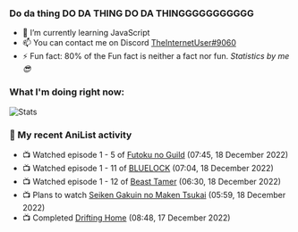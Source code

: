 ### Do da thing DO DA THING DO DA THINGGGGGGGGGGG

<!-- **TheInternetUser0/TheInternetUser0** is a ✨ _special_ ✨ repository because its `README.md` (this file) appears on your GitHub profile. -->


- 🌱 I’m currently learning JavaScript
- 📫 You can contact me on Discord [TheInternetUser#9060](https://discord.com/users/534117072796385300)
- ⚡ Fun fact: 80% of the Fun fact is neither a fact nor fun. _Statistics by me 😎_

### What I'm doing right now:
![Stats](https://discord.c99.nl/widget/theme-3/534117072796385300.png)

### 🌸 My recent AniList activity

<!-- ANILIST_ACTIVITY:start -->

-   📺 Watched episode 1 - 5 of [Futoku no Guild](https://anilist.co/anime/146233) (07:45, 18 December 2022)
-   📺 Watched episode 1 - 11 of [BLUELOCK](https://anilist.co/anime/137822) (07:04, 18 December 2022)
-   📺 Watched episode 1 - 12 of [Beast Tamer](https://anilist.co/anime/150695) (06:30, 18 December 2022)
-   📺 Plans to watch [Seiken Gakuin no Maken Tsukai](https://anilist.co/anime/140501) (05:59, 18 December 2022)
-   📺 Completed [Drifting Home](https://anilist.co/anime/139643) (08:48, 17 December 2022)

<!-- ANILIST_ACTIVITY:end -->
